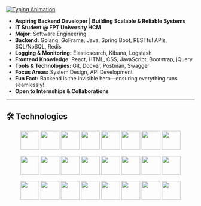 <a href="#">
  <img src="https://readme-typing-svg.demolab.com?font=Fira+Code&weight=600&size=32&pause=1000&color=38BCF7&center=true&vCenter=true&width=900&lines=Hi+%F0%9F%91%8B%2C+I'm+Phan+Quang+Huy;Software+Engineering+Student+at+FPT+University;Aspiring+Backend+Golang+Developer;Golang+%26+Enthusiast;Build+Cinemahouse+Service+Website" alt="Typing Animation" />
</a>
</div>

- **Aspiring Backend Developer | Building Scalable & Reliable Systems**
- **IT Student @ FPT University HCM**
- **Major:** Software Engineering
- **Backend:** Golang, GoFrame, Java, Spring Boot, RESTful APIs, SQL/NoSQL, Redis
- **Logging & Monitoring:** Elasticsearch, Kibana, Logstash
- **Frontend Knowledge:** React, HTML, CSS, JavaScript, Bootstrap, jQuery
- **Tools & Technologies:** Git, Docker, Postman, Swagger
- **Focus Areas:** System Design, API Development
- **Fun Fact:** Backend is the invisible hero—ensuring everything runs seamlessly!
- **Open to Internships & Collaborations**


---

## 🛠 Technologies

<p align="center">
  <!-- Hàng 1 -->
  <img src="https://cdn.jsdelivr.net/gh/devicons/devicon/icons/java/java-original.svg" width="50" height="50" />
  <img src="https://cdn.jsdelivr.net/gh/devicons/devicon/icons/spring/spring-original.svg" width="50" height="50" />
  <img src="https://cdn.jsdelivr.net/gh/devicons/devicon/icons/react/react-original.svg" width="50" height="50" />
  <img src="https://skillicons.dev/icons?i=azure" width="50" height="50" />
  <img src="https://skillicons.dev/icons?i=postgres" width="50" height="50" />
  <img src="https://skillicons.dev/icons?i=mysql" width="50" height="50" />
  <img src="https://cdn.jsdelivr.net/gh/devicons/devicon/icons/redis/redis-original.svg" width="50" height="50" />
  <img src="https://cdn.jsdelivr.net/gh/devicons/devicon/icons/docker/docker-original.svg" width="50" height="50" />
</p>

<p align="center">
  <!-- Hàng 2 -->
  <img src="https://skillicons.dev/icons?i=aws" width="50" height="50" />
  <img src="https://skillicons.dev/icons?i=cloudflare" width="50" height="50" />
  <img src="https://cdn.jsdelivr.net/gh/devicons/devicon/icons/nginx/nginx-original.svg" width="50" height="50" />
  <img src="https://www.vectorlogo.zone/logos/jenkins/jenkins-icon.svg" width="50" height="50" />
  <img src="https://cdn.jsdelivr.net/gh/devicons/devicon/icons/sonarqube/sonarqube-original.svg" width="50" height="50" />
  <img src="https://skillicons.dev/icons?i=git" width="50" height="50" />
  <img src="https://skillicons.dev/icons?i=github" width="50" height="50" />
  <img src="https://skillicons.dev/icons?i=gitlab" width="50" height="50" />
</p>

<p align="center">
  <!-- Hàng 3 -->
  <img src="https://cdn.jsdelivr.net/gh/devicons/devicon/icons/bootstrap/bootstrap-original.svg" width="50" height="50" />
  <img src="https://cdn.jsdelivr.net/gh/devicons/devicon/icons/swagger/swagger-original.svg" width="50" height="50" />
  <img src="https://www.vectorlogo.zone/logos/getpostman/getpostman-icon.svg" width="50" height="50" />
  <img src="https://cdn.jsdelivr.net/gh/devicons/devicon/icons/elasticsearch/elasticsearch-original.svg" width="50" height="50" />
  <img src="https://www.vectorlogo.zone/logos/elasticco_logstash/elasticco_logstash-icon.svg" width="50" height="50" />
  <img src="https://www.vectorlogo.zone/logos/elasticco_kibana/elasticco_kibana-icon.svg" width="50" height="50" />
  <img src="https://skillicons.dev/icons?i=linux" width="50" height="50" />
  <img src="https://skillicons.dev/icons?i=vite" width="50" height="50" />
</p>

